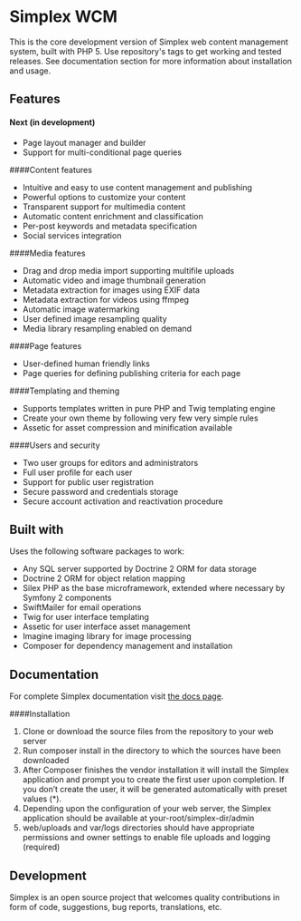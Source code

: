 Simplex WCM
=========

This is the core development version of Simplex web content management system, built with PHP 5. Use repository's tags to get working and tested releases. See documentation section for more information about installation and usage.


Features
----

#### Next (in development)
   * Page layout manager and builder
   * Support for multi-conditional page queries

####Content features

   * Intuitive and easy to use content management and publishing
   * Powerful options to customize your content
   * Transparent support for multimedia content
   * Automatic content enrichment and classification
   * Per-post keywords and metadata specification
   * Social services integration
  
####Media features

   * Drag and drop media import supporting multifile uploads
   * Automatic video and image thumbnail generation
   * Metadata extraction for images using EXIF data
   * Metadata extraction for videos using ffmpeg
   * Automatic image watermarking
   * User defined image resampling quality
   * Media library resampling enabled on demand

####Page features

   * User-defined human friendly links
   * Page queries for defining publishing criteria for each page
   
####Templating and theming

   * Supports templates written in pure PHP and Twig templating engine
   * Create your own theme by following very few very simple rules
   * Assetic for asset compression and minification available
   
####Users and security

   * Two user groups for editors and administrators
   * Full user profile for each user
   * Support for public user registration
   * Secure password and credentials storage
   * Secure account activation and reactivation procedure
   
  
Built with
----
Uses the following software packages to work:

   * Any SQL server supported by Doctrine 2 ORM for data storage
   * Doctrine 2 ORM for object relation mapping
   * Silex PHP as the base microframework, extended where necessary by Symfony 2 components
   * SwiftMailer for email operations
   * Twig for user interface templating
   * Assetic for user interface asset management
   * Imagine imaging library for image processing
   * Composer for dependency management and installation


Documentation
----
For complete Simplex documentation visit [the docs page](http://www.envee.eu/projects/simplex/documentation.html]).

####Installation

  1. Clone or download the source files from the repository to your web server
  2. Run composer install in the directory to which the sources have been downloaded
  3. After Composer finishes the vendor installation it will install the Simplex application and prompt you to create the first user upon completion. If you don’t create the user, it will be generated automatically with preset values (*). 
  4. Depending upon the configuration of your web server, the Simplex application should be available at your-root/simplex-dir/admin
  5. web/uploads and var/logs directories should have appropriate permissions and owner settings to enable file uploads and logging (required)


Development
----
Simplex is an open source project that welcomes quality contributions in form of code, suggestions, bug reports, translations, etc.
